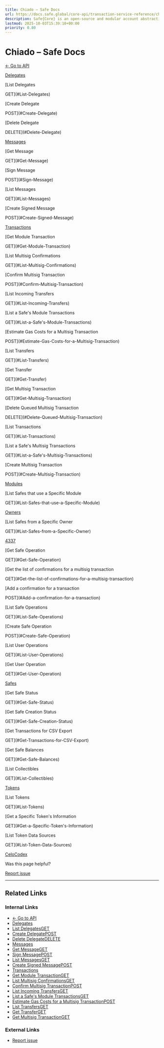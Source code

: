 ```yaml
---
title: Chiado – Safe Docs
url: https://docs.safe.global/core-api/transaction-service-reference/chiado
description: Safe{Core} is an open-source and modular account abstraction stack. Learn about its features and how to use it.
lastmod: 2025-10-03T15:39:10+00:00
priority: 0.80
---
```


# Chiado – Safe Docs

[← Go to API](/core-api/transaction-service-overview)

[Delegates](#Delegates)

[List Delegates

GET](#List-Delegates)

[Create Delegate

POST](#Create-Delegate)

[Delete Delegate

DELETE](#Delete-Delegate)

[Messages](#Messages)

[Get Message

GET](#Get-Message)

[Sign Message

POST](#Sign-Message)

[List Messages

GET](#List-Messages)

[Create Signed Message

POST](#Create-Signed-Message)

[Transactions](#Transactions)

[Get Module Transaction

GET](#Get-Module-Transaction)

[List Multisig Confirmations

GET](#List-Multisig-Confirmations)

[Confirm Multisig Transaction

POST](#Confirm-Multisig-Transaction)

[List Incoming Transfers

GET](#List-Incoming-Transfers)

[List a Safe's Module Transactions

GET](#List-a-Safe's-Module-Transactions)

[Estimate Gas Costs for a Multisig Transaction

POST](#Estimate-Gas-Costs-for-a-Multisig-Transaction)

[List Transfers

GET](#List-Transfers)

[Get Transfer

GET](#Get-Transfer)

[Get Multisig Transaction

GET](#Get-Multisig-Transaction)

[Delete Queued Multisig Transaction

DELETE](#Delete-Queued-Multisig-Transaction)

[List Transactions

GET](#List-Transactions)

[List a Safe's Multisig Transactions

GET](#List-a-Safe's-Multisig-Transactions)

[Create Multisig Transaction

POST](#Create-Multisig-Transaction)

[Modules](#Modules)

[List Safes that use a Specific Module

GET](#List-Safes-that-use-a-Specific-Module)

[Owners](#Owners)

[List Safes from a Specific Owner

GET](#List-Safes-from-a-Specific-Owner)

[4337](#4337)

[Get Safe Operation

GET](#Get-Safe-Operation)

[Get the list of confirmations for a multisig transaction

GET](#Get-the-list-of-confirmations-for-a-multisig-transaction)

[Add a confirmation for a transaction

POST](#Add-a-confirmation-for-a-transaction)

[List Safe Operations

GET](#List-Safe-Operations)

[Create Safe Operation

POST](#Create-Safe-Operation)

[List User Operations

GET](#List-User-Operations)

[Get User Operation

GET](#Get-User-Operation)

[Safes](#Safes)

[Get Safe Status

GET](#Get-Safe-Status)

[Get Safe Creation Status

GET](#Get-Safe-Creation-Status)

[Get Transactions for CSV Export

GET](#Get-Transactions-for-CSV-Export)

[Get Safe Balances

GET](#Get-Safe-Balances)

[List Collectibles

GET](#List-Collectibles)

[Tokens](#Tokens)

[List Tokens

GET](#List-Tokens)

[Get a Specific Token's Information

GET](#Get-a-Specific-Token's-Information)

[List Token Data Sources

GET](#List-Token-Data-Sources)

[Celo](/core-api/transaction-service-reference/celo "Celo")[Codex](/core-api/transaction-service-reference/codex "Codex")

Was this page helpful?

[Report issue](https://github.com/safe-global/safe-docs/issues/new?assignees=&labels=nextra-feedback&projects=&template=nextra-feedback.yml&title=%5BFeedback%5D+)

---

## Related Links

### Internal Links

- [← Go to API](https://docs.safe.global/core-api/transaction-service-overview)
- [Delegates](https://docs.safe.global/core-api/transaction-service-reference/chiado#Delegates)
- [List DelegatesGET](https://docs.safe.global/core-api/transaction-service-reference/chiado#List-Delegates)
- [Create DelegatePOST](https://docs.safe.global/core-api/transaction-service-reference/chiado#Create-Delegate)
- [Delete DelegateDELETE](https://docs.safe.global/core-api/transaction-service-reference/chiado#Delete-Delegate)
- [Messages](https://docs.safe.global/core-api/transaction-service-reference/chiado#Messages)
- [Get MessageGET](https://docs.safe.global/core-api/transaction-service-reference/chiado#Get-Message)
- [Sign MessagePOST](https://docs.safe.global/core-api/transaction-service-reference/chiado#Sign-Message)
- [List MessagesGET](https://docs.safe.global/core-api/transaction-service-reference/chiado#List-Messages)
- [Create Signed MessagePOST](https://docs.safe.global/core-api/transaction-service-reference/chiado#Create-Signed-Message)
- [Transactions](https://docs.safe.global/core-api/transaction-service-reference/chiado#Transactions)
- [Get Module TransactionGET](https://docs.safe.global/core-api/transaction-service-reference/chiado#Get-Module-Transaction)
- [List Multisig ConfirmationsGET](https://docs.safe.global/core-api/transaction-service-reference/chiado#List-Multisig-Confirmations)
- [Confirm Multisig TransactionPOST](https://docs.safe.global/core-api/transaction-service-reference/chiado#Confirm-Multisig-Transaction)
- [List Incoming TransfersGET](https://docs.safe.global/core-api/transaction-service-reference/chiado#List-Incoming-Transfers)
- [List a Safe's Module TransactionsGET](https://docs.safe.global/core-api/transaction-service-reference/chiado#List-a-Safe's-Module-Transactions)
- [Estimate Gas Costs for a Multisig TransactionPOST](https://docs.safe.global/core-api/transaction-service-reference/chiado#Estimate-Gas-Costs-for-a-Multisig-Transaction)
- [List TransfersGET](https://docs.safe.global/core-api/transaction-service-reference/chiado#List-Transfers)
- [Get TransferGET](https://docs.safe.global/core-api/transaction-service-reference/chiado#Get-Transfer)
- [Get Multisig TransactionGET](https://docs.safe.global/core-api/transaction-service-reference/chiado#Get-Multisig-Transaction)

### External Links

- [Report issue](https://github.com/safe-global/safe-docs/issues/new?assignees=&labels=nextra-feedback&projects=&template=nextra-feedback.yml&title=%5BFeedback%5D+)
